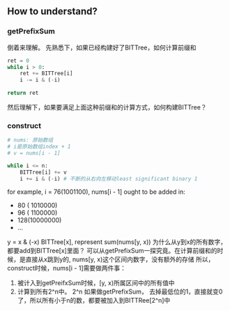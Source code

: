 
## How to understand?

### getPrefixSum
倒着来理解。 先熟悉下，如果已经构建好了BITTree，如何计算前缀和

```python
ret = 0
while i > 0:
    ret += BITTree[i]
    i -= i & (-i)
    
return ret
```

然后理解下，如果要满足上面这种前缀和的计算方式，如何构建BITTree？
### construct

```python
# nums: 原始数组
# i是原始数组index + 1
# v = nums[i - 1]

while i <= n:
    BITTree[i] += v
    i += i & (-i) # 不断的从右向左移动least significant binary 1

```
for example, i = 76(1001100), nums[i - 1] ought to be added in:
- 80 ( 1010000)
- 96 ( 1100000)
- 128(10000000)
- ...

y = x & (-x)
BITTree[x], represent sum(nums[y, x))
为什么从y到x的所有数字，都要add到BITTree[x]里面？ 可以从getPrefixSum一探究竟。在计算前缀和的时候，是直接从x跳到y的, nums[y, x)这个区间内数字，没有额外的存储
所以，construct时候，nums[i - 1]需要做两件事：
1. 被计入到getPreifxSum时候，[y, x)所属区间中的所有值中
2. 计算到所有2^n中。  2^n 如果做getPrefixSum， 去掉最低位的1，直接就变0了，所以所有小于n的数，都要被加入到BITTRee[2^n]中


